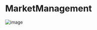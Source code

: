 # MarketManagement

![image](https://github.com/user-attachments/assets/04e33db3-5c2f-41f2-a133-2c4c99730c7c)

